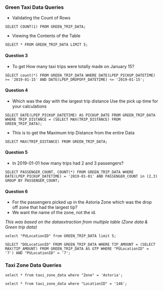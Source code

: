 ### Green Taxi Data Queries

* Validating the Count of Rows

``
SELECT COUNT(1)
FROM GREEN_TRIP_DATA;
``

* Viewing the Contents of the Table

``
SELECT *
FROM GREEN_TRIP_DATA
         LIMIT 5;
``

#### Question 3

* To get How many taxi trips were totally made on January 15?

``
SELECT count(*)
FROM GREEN_TRIP_DATA
WHERE DATE(LPEP_PICKUP_DATETIME) >= '2019-01-15'
  AND DATE(LPEP_DROPOFF_DATETIME) <= '2019-01-15';
``

#### Question 4

* Which was the day with the largest trip distance Use the pick up time for your calculations

``
SELECT DATE(LPEP_PICKUP_DATETIME) AS PICKUP_DATE
FROM GREEN_TRIP_DATA
WHERE TRIP_DISTANCE =
    (SELECT MAX(TRIP_DISTANCE)
    FROM GREEN_TRIP_DATA);
``
* This is to get the Maximum trip Distance from the entire Data

``
SELECT MAX(TRIP_DISTANCE)
FROM GREEN_TRIP_DATA;
``

#### Question 5

* In 2019-01-01 how many trips had 2 and 3 passengers?

``
SELECT PASSENGER_COUNT,
       COUNT(*)
FROM GREEN_TRIP_DATA
WHERE DATE(LPEP_PICKUP_DATETIME) = '2019-01-01' AND PASSENGER_COUNT in (2,3)
GROUP BY PASSENGER_COUNT;
``


#### Question 6

* For the passengers picked up in the Astoria Zone which was the drop off zone that had the largest tip? 
* We want the name of the zone, not the id.


_This was based on the dataextraction from multiple table (Zone data & Green trip data)_

``
select "PULocationID" from GREEN_TRIP_DATA limit 5;
``

``
SELECT "DOLocationID" FROM GREEN_TRIP_DATA
WHERE TIP_AMOUNT =
      (SELECT MAX(TIP_AMOUNT)
       FROM GREEN_TRIP_DATA AS GTP
       WHERE "PULocationID" = '7')
  AND "PULocationID" = '7';
``

### Taxi Zone Data Queries

``
select * from taxi_zone_data where "Zone" = 'Astoria';
``

``
select * from taxi_zone_data where "LocationID" = '146';
``